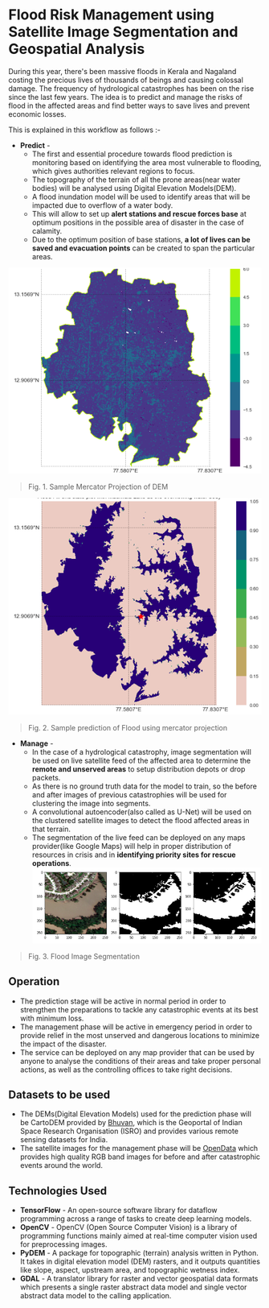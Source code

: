 # Flood Risk Management using Satellite Image Segmentation and Geospatial Analysis

During this year, there's been massive floods in Kerala and Nagaland costing the precious lives of thousands of beings and causing colossal damage. The frequency of hydrological catastrophes has been on the rise since the last few years. The idea is to predict and manage the risks of flood in the affected areas and find better ways to save lives and prevent economic losses.

This is explained in this workflow as follows :-

- **Predict** -  
    * The first and essential procedure towards flood prediction is monitoring based on identifying the area most vulnerable to flooding, which    gives authorities relevant regions to focus.
    * The topography of the terrain of all the prone areas(near water bodies) will be analysed using Digital Elevation Models(DEM).
    * A flood inundation model will be used to identify areas that will be impacted due to overflow of a water body.
    * This will allow to set up **alert stations and rescue forces base** at optimum positions in the possible area of disaster in the case of calamity.
    * Due to the optimum position of base stations, **a lot of lives can be saved and evacuation points** can be created to span the particular areas.
    
![Mercator Projection of DEM](https://github.com/kumar1202/code.fun.do/blob/master/predict/merc_projection.png "Mercator Projection of DEM")

 >Fig. 1. Sample Mercator Projection of DEM
 
 ![Flood Prediction](https://github.com/kumar1202/code.fun.do/blob/master/predict/flood_prediction.png "Flood Prediction")
 
 >Fig. 2. Sample prediction of Flood using mercator projection


- **Manage** - 
    *  In the case of a hydrological catastrophy, image segmentation will be used on live satellite feed of the affected area to determine the **remote and unserved areas** to setup distribution depots or drop packets.
    *  As there is no ground truth data for the model to train, so the before and after images of previous catastrophies will be used for clustering the image into segments.
    *  A convolutional autoencoder(also called as U-Net) will be used on the clustered satellite images to detect the flood affected areas in that terrain.
    *  The segmentation of the live feed can be deployed on any maps provider(like Google Maps) will help in proper distribution of resources in crisis and in **identifying priority sites for rescue operations**.
![Flood Image Segmentation](https://github.com/kumar1202/code.fun.do/blob/master/manage/satellite_image_segmentation.png "Flood Image Segmentation")

>Fig. 3. Flood Image Segmentation 

## Operation

* The prediction stage will be active in normal period in order to strengthen the preparations to tackle any catastrophic events at its best with minimum loss.
* The management phase will be active in emergency period in order to provide relief in the most unserved and dangerous locations to minimize the impact of the disaster.
* The service can be deployed on any map provider that can be used by anyone to analyse the conditions of their areas and take proper personal actions, as well as the controlling offices to take right decisions.

## Datasets to be used

*  The DEMs(Digital Elevation Models) used for the prediction phase will be  CartoDEM provided by [Bhuvan](http://bhuvan.nrsc.gov.in/data/download/index.php), which is the Geoportal of Indian Space Research Organisation (ISRO) and provides various remote sensing datasets for India.
*  The satellite images for the management phase will be [OpenData](https://www.digitalglobe.com/opendata) which provides high quality RGB band images for before and after catastrophic events around the world.

## Technologies Used

- **TensorFlow** - An open-source software library for dataflow programming across a range of tasks to create deep learning models.
- **OpenCV** - OpenCV (Open Source Computer Vision) is a library of programming functions mainly aimed at real-time computer vision used for preprocessing images.
- **PyDEM** -  A package for topographic (terrain) analysis written in Python. It takes in digital elevation model (DEM) rasters, and it outputs quantities like slope, aspect, upstream area, and topographic wetness index.
- **GDAL** - A translator library for raster and vector geospatial data formats which  presents a single raster abstract data model and single vector abstract data model to the calling application.
